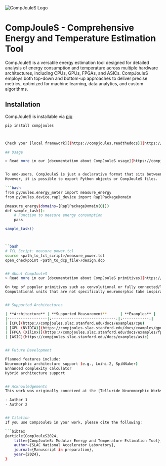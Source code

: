 <picture>
  <source media="(prefers-color-scheme: dark)" srcset="https://github.com/Muratcanisik4/CompJouleS/docs/source/compjoules_logo.png">
  <img alt="CompJouleS Logo" src="https://github.com/Muratcanisik4/CompJouleS/docs/source/compjoules_logo.png">
</picture>

# CompJouleS - Comprehensive Energy and Temperature Estimation Tool

CompJouleS is a versatile energy estimation tool designed for detailed analysis of energy consumption and temperature across multiple hardware architectures, including CPUs, GPUs, FPGAs, and ASICs. CompJouleS employs both top-down and bottom-up approaches to deliver precise metrics, optimized for machine learning, data analytics, and custom algorithms.

## Installation
CompJouleS is installable via [pip](https://pypi.org/):
```bash
pip install compjoules



Check your [local framework][(https://compjoules.readthedocs)](https://compjoules.readthedocs.io/en/latest/index.html)

## Usage

> Read more in our [documentation about CompJouleS usage](https://compjoules.readthedocs.io/en/latest/index.html)


To end-users, CompJouleS is just a declarative format that sits between formats and will hopefully be as invisible as possible.
However, it is possible to export Python objects or CompJouleS files.

```bash
from pyJoules.energy_meter import measure_energy
from pyJoules.device.rapl_device import RaplPackageDomain

@measure_energy(domains=[RaplPackageDomain(0)])
def sample_task():
    # Function to measure energy consumption
    pass

sample_task()



``bash
# TCL Script: measure_power.tcl
source <path_to_tcl_script>/measure_power.tcl
open_checkpoint <path_to_dcp_file>/design.dcp


## About CompJouleS
> Read more in our [documentation about CompJouleS primitives](https://compjoules.readthedocs.io/en/latest/troubleshooting-and-tips.html)

On top of popular primitives such as convolutional or fully connected/linear computations, we define additional compuational primitives that are specific to neuromorphic computing and hardware implementations thereof. 
Computational units that are not specifically neuromorphic take inspiration from the Pytorch ecosystem in terms of naming and parameters (such as Conv2d that uses groups/strides).


## Supported Architectures

| **Architecture** | **Supported Measurement**      | **Examples** |
|------------------|:-----------------------------:|:------------:|
| [CPU](https://compjoules.slac.stanford.edu/docs/examples/cpu)          | Energy (RAPL)              | [CPU Example](https://compjoules.slac.stanford.edu/docs/examples/cpu) |
| [GPU (NVIDIA)](https://compjoules.slac.stanford.edu/docs/examples/gpu) | Energy (NVIDIA SMI)        | [GPU Example](https://compjoules.slac.stanford.edu/docs/examples/gpu) |
| [FPGA (Xilinx)](https://compjoules.slac.stanford.edu/docs/examples/fpga) | Power (TCL Scripts)      | [FPGA Example](https://compjoules.slac.stanford.edu/docs/examples/fpga) |
| [ASIC](https://compjoules.slac.stanford.edu/docs/examples/asic)        | Complexity Estimation      | [ASIC Example](https://compjoules.slac.stanford.edu/docs/examples/asic) |


## Future Development

Planned features include:
Neuromorphic architecture support (e.g., Loihi-2, SpiNNaker)
Enhanced complexity calculator
Hybrid architecture support


## Acknowledgements
This work was originally conceived at the [Telluride Neuromorphic Workshop 2023](https://tellurideneuromorphic.org) by the following contributors:

- Author 1
- Author 2


## Citation
If you use CompJouleS in your work, please cite the following:

```bibtex
@article{CompJouleS2024,
    title={CompJouleS: Modular Energy and Temperature Estimation Tool},
    author={SLAC National Accelerator Laboratory},
    journal={Manuscript in preparation},
    year={2024},
}
